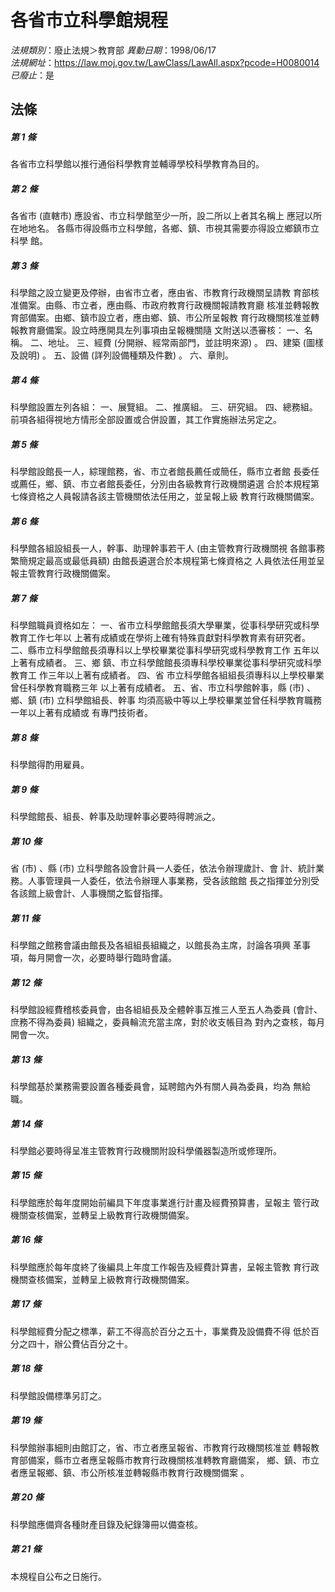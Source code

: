 # 各省市立科學館規程

*法規類別*：廢止法規＞教育部
*異動日期*：1998/06/17  
*法規網址*：https://law.moj.gov.tw/LawClass/LawAll.aspx?pcode=H0080014
*已廢止*：是


## 法條
##### 第 1 條
各省市立科學館以推行通俗科學教育並輔導學校科學教育為目的。

##### 第 2 條
各省市 (直轄市) 應設省、市立科學館至少一所，設二所以上者其名稱上
應冠以所在地地名。
各縣市得設縣市立科學館，各鄉、鎮、市視其需要亦得設立鄉鎮市立科學
館。

##### 第 3 條
科學館之設立變更及停辦，由省市立者，應由省、市教育行政機關呈請教
育部核准備案。由縣、市立者，應由縣、市政府教育行政機關報請教育廳
核准並轉報教育部備案。由鄉、鎮市設立者，應由鄉、鎮、市公所呈報教
育行政機關核准並轉報教育廳備案。設立時應開具左列事項由呈報機關隨
文附送以憑審核：
一、名稱。
二、地址。
三、經費 (分開辦、經常兩部門，並註明來源) 。
四、建築 (圖樣及說明) 。
五、設備 (詳列設備種類及件數) 。
六、章則。


##### 第 4 條
科學館設置左列各組：
一、展覽組。
二、推廣組。
三、研究組。
四、總務組。
前項各組得視地方情形全部設置或合併設置，其工作實施辦法另定之。


##### 第 5 條
科學館設館長一人，綜理館務，省、市立者館長薦任或簡任，縣市立者館
長委任或薦任，鄉、鎮、市立者館長委任，分別由各級教育行政機關遴選
合於本規程第七條資格之人員報請各該主管機關依法任用之，並呈報上級
教育行政機關備案。

##### 第 6 條
科學館各組設組長一人，幹事、助理幹事若干人 (由主管教育行政機關視
各館事務繁簡規定最高或最低員額) 由館長遴選合於本規程第七條資格之
人員依法任用並呈報主管教育行政機關備案。

##### 第 7 條
科學館職員資格如左：
一、省市立科學館館長須大學畢業，從事科學研究或科學教育工作七年以
    上著有成績或在學術上確有特殊貢獻對科學教育素有研究者。
二、縣市立科學館館長須專科以上學校畢業從事科學研究或科學教育工作
    五年以上著有成績者。
三、鄉  鎮、市立科學館館長須專科學校畢業從事科學研究或科學教育工
    作三年以上著有成績者。
四、省  市立科學館各組組長須專科以上學校畢業曾任科學教育職務三年
    以上著有成績者。
五、省、市立科學館幹事，縣 (市) 、鄉、鎮 (市) 立科學館組長、幹事
    均須高級中等以上學校畢業並曾任科學教育職務一年以上著有成績或
    有專門技術者。


##### 第 8 條
科學館得酌用雇員。

##### 第 9 條
科學館館長、組長、幹事及助理幹事必要時得聘派之。

##### 第 10 條
省 (市) 、縣 (市) 立科學館各設會計員一人委任，依法令辦理歲計、會
計、統計業務。人事管理員一人委任，依法令辦理人事業務，受各該館館
長之指揮並分別受各該館上級會計、人事機關之監督指揮。

##### 第 11 條
科學館之館務會議由館長及各組組長組織之，以館長為主席，討論各項興
革事項，每月開會一次，必要時舉行臨時會議。

##### 第 12 條
科學館設經費稽核委員會，由各組組長及全體幹事互推三人至五人為委員
 (會計、庶務不得為委員) 組織之，委員輪流充當主席，對於收支帳目為
對內之查核，每月開會一次。

##### 第 13 條
科學館基於業務需要設置各種委員會，延聘館內外有關人員為委員，均為
無給職。

##### 第 14 條
科學館必要時得呈准主管教育行政機關附設科學儀器製造所或修理所。

##### 第 15 條
科學館應於每年度開始前編具下年度事業進行計畫及經費預算書，呈報主
管行政機關查核備案，並轉呈上級教育行政機關備案。

##### 第 16 條
科學館應於每年度終了後編具上年度工作報告及經費計算書，呈報主管教
育行政機關查核備案，並轉呈上級教育行政機關備案。

##### 第 17 條
科學館經費分配之標準，薪工不得高於百分之五十，事業費及設備費不得
低於百分之四十，辦公費佔百分之十。

##### 第 18 條
科學館設備標準另訂之。

##### 第 19 條
科學館辦事細則由館訂之，省、市立者應呈報省、市教育行政機關核准並
轉報教育部備案，縣市立者應呈報縣市教育行政機關核准轉教育廳備案，
鄉、鎮、市立者應呈報鄉、鎮、市公所核准並轉報縣市教育行政機關備案
。

##### 第 20 條
科學館應備齊各種財產目錄及紀錄簿冊以備查核。

##### 第 21 條
本規程自公布之日施行。


